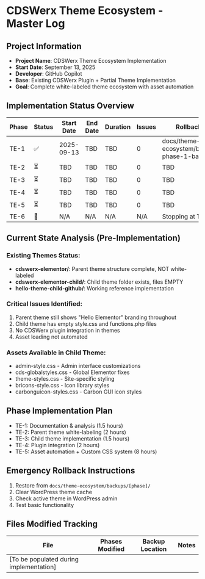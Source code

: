 # CDSWerx Theme Ecosystem - Master Log

## Project Information
- **Project Name**: CDSWerx Theme Ecosystem Implementation
- **Start Date**: September 13, 2025
- **Developer**: GitHub Copilot
- **Base**: Existing CDSWerx Plugin + Partial Theme Implementation
- **Goal**: Complete white-labeled theme ecosystem with asset automation

## Implementation Status Overview
| Phase | Status | Start Date | End Date | Duration | Issues | Rollback Point |
|-------|--------|------------|----------|----------|--------|----------------|
| TE-1  | ✅     | 2025-09-13 | TBD      | TBD      | 0      | docs/theme-ecosystem/backups/te-phase-1-backup/ |
| TE-2  | ⏳     | TBD        | TBD      | TBD      | 0      | TBD |
| TE-3  | ⏳     | TBD        | TBD      | TBD      | 0      | TBD |
| TE-4  | ⏳     | TBD        | TBD      | TBD      | 0      | TBD |
| TE-5  | ⏳     | TBD        | TBD      | TBD      | 0      | TBD |
| TE-6  | 🚫     | N/A        | N/A      | N/A      | N/A    | Stopping at TE-5 |

## Current State Analysis (Pre-Implementation)

### Existing Themes Status:
- **cdswerx-elementor/**: Parent theme structure complete, NOT white-labeled
- **cdswerx-elementor-child/**: Child theme folder exists, files EMPTY
- **hello-theme-child-github/**: Working reference implementation

### Critical Issues Identified:
1. Parent theme still shows "Hello Elementor" branding throughout
2. Child theme has empty style.css and functions.php files
3. No CDSWerx plugin integration in themes
4. Asset loading not automated

### Assets Available in Child Theme:
- admin-style.css - Admin interface customizations
- cds-globalstyles.css - Global Elementor fixes
- theme-styles.css - Site-specific styling
- bricons-style.css - Icon library styles
- carbonguicon-styles.css - Carbon GUI icon styles

## Phase Implementation Plan
- TE-1: Documentation & analysis (1.5 hours)
- TE-2: Parent theme white-labeling (2 hours)
- TE-3: Child theme implementation (1.5 hours)
- TE-4: Plugin integration (2 hours)
- TE-5: Asset automation + Custom CSS system (8 hours)

## Emergency Rollback Instructions
1. Restore from `docs/theme-ecosystem/backups/[phase]/`
2. Clear WordPress theme cache
3. Check active theme in WordPress admin
4. Test basic functionality

## Files Modified Tracking
| File | Phases Modified | Backup Location | Notes |
|------|-----------------|-----------------|-------|
| [To be populated during implementation] | | | |